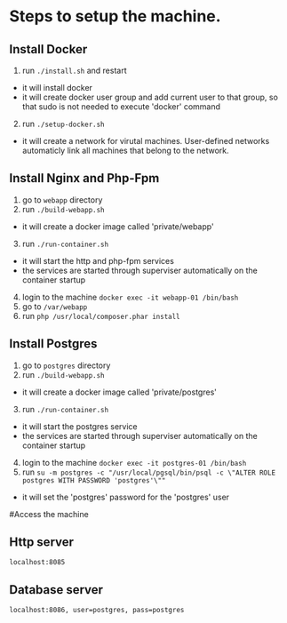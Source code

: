 # Steps to setup the machine.

## Install Docker
1) run `./install.sh` and restart 
 * it will install docker
 * it will create docker user group and add current user to that group, so that sudo is not needed to execute 'docker' command
2) run `./setup-docker.sh`
 * it will create a network for virutal machines. User-defined networks automaticly link all machines that belong to the network.

## Install Nginx and Php-Fpm
1) go to `webapp` directory
2) run `./build-webapp.sh`
 * it will create a docker image called 'private/webapp'
3) run `./run-container.sh`
 * it will start the http and php-fpm services
 * the services are started through superviser automatically on the container startup
4) login to the machine `docker exec -it webapp-01 /bin/bash`
5) go to `/var/webapp`
6) run `php /usr/local/composer.phar install`

## Install Postgres
1) go to `postgres` directory
2) run `./build-webapp.sh`
 * it will create a docker image called 'private/postgres'
3) run `./run-container.sh`
 * it will start the postgres service
 * the services are started through superviser automatically on the container startup
4) login to the machine `docker exec -it postgres-01 /bin/bash`
5) run `su -m postgres -c "/usr/local/pgsql/bin/psql -c \"ALTER ROLE postgres WITH PASSWORD 'postgres'\""`
 * it will set the 'postgres' password for the 'postgres' user 

#Access the machine

## Http server
`localhost:8085`

## Database server
`localhost:8086, user=postgres, pass=postgres`
